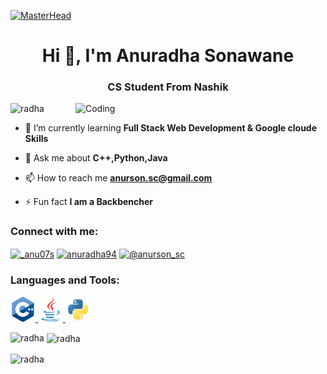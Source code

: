 [![MasterHead](https://1.bp.blogspot.com/-7A4WynwLsM...
)](https://rishavchanda.io
)


<h1 align="center">Hi 👋, I'm Anuradha Sonawane</h1>
<h3 align="center">CS Student From Nashik</h3>
<img align="right" alt="Coding" width="400" src="https://https://www.shutterstock.com/image-vector/young-woman-writes-code-on-260nw-1731157933.jpg">


<p align="left"> <img src="https://komarev.com/ghpvc/?username=radha&label=Profile%20views&color=0e75b6&style=flat" alt="radha" /> </p>

- 🌱 I’m currently learning **Full Stack Web Development & Google cloude Skills**

- 💬 Ask me about **C++,Python,Java**

- 📫 How to reach me **anurson.sc@gmail.com**

- ⚡ Fun fact **I am a Backbencher**

<h3 align="left">Connect with me:</h3>
<p align="left">
<a href="https://instagram.com/_anu07s" target="blank"><img align="center" src="https://raw.githubusercontent.com/rahuldkjain/github-profile-readme-generator/master/src/images/icons/Social/instagram.svg" alt="_anu07s" height="30" width="40" /></a>
<a href="https://www.codechef.com/users/anuradha94" target="blank"><img align="center" src="https://cdn.jsdelivr.net/npm/simple-icons@3.1.0/icons/codechef.svg" alt="anuradha94" height="30" width="40" /></a>
<a href="https://www.hackerrank.com/@anurson_sc" target="blank"><img align="center" src="https://raw.githubusercontent.com/rahuldkjain/github-profile-readme-generator/master/src/images/icons/Social/hackerrank.svg" alt="@anurson_sc" height="30" width="40" /></a>
</p>

<h3 align="left">Languages and Tools:</h3>
<p align="left"> <a href="https://www.w3schools.com/cpp/" target="_blank" rel="noreferrer"> <img src="https://raw.githubusercontent.com/devicons/devicon/master/icons/cplusplus/cplusplus-original.svg" alt="cplusplus" width="40" height="40"/> </a> <a href="https://www.java.com" target="_blank" rel="noreferrer"> <img src="https://raw.githubusercontent.com/devicons/devicon/master/icons/java/java-original.svg" alt="java" width="40" height="40"/> </a> <a href="https://www.python.org" target="_blank" rel="noreferrer"> <img src="https://raw.githubusercontent.com/devicons/devicon/master/icons/python/python-original.svg" alt="python" width="40" height="40"/> </a> </p>

<p><img align="left" src="https://github-readme-stats.vercel.app/api/top-langs?username=radha&show_icons=true&locale=en&layout=compact" alt="radha" /></p>

<p>&nbsp;<img align="center" src="https://github-readme-stats.vercel.app/api?username=radha&show_icons=true&locale=en" alt="radha" /></p>

<p><img align="center" src="https://github-readme-streak-stats.herokuapp.com/?user=radha&" alt="radha" /></p>
